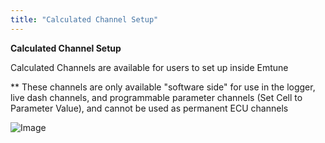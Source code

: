 ```yaml
---
title: "Calculated Channel Setup"
---
```


**Calculated Channel Setup**


Calculated Channels are available for users to set up inside Emtune

\*\* These channels are only available "software side" for use in the logger, live dash channels, and programmable parameter channels (Set Cell to Parameter Value), and cannot be used as permanent ECU channels


![Image](</lib/NewItem789.png>)



